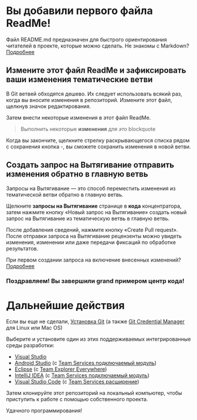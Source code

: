 # <a name="youve-added-your-first-readme-file"></a>Вы добавили первого файла ReadMe!
Файл README.md предназначен для быстрого ориентирования читателей в проекте, которые можно сделать.  Не знакомы с Markdown? [Подробнее](https://go.microsoft.com/fwlink/p/?LinkId=524306&clcid=0x409)

## <a name="edit-this-readme-and-commit-your-change-to-a-topic-branch"></a>Измените этот файл ReadMe и зафиксировать ваши изменения тематические ветви
В Git ветвей обходятся дешево.  Их следует использовать всякий раз, когда вы вносите изменения в репозиторий.  Измените этот файл, щелкнув значок редактирования.

Затем внести некоторые изменения в этот файл ReadMe.

> Выполнить некоторые **изменения** для _это_ blockquote

Когда вы закончите, щелкните стрелку раскрывающегося списка рядом с сохранения кнопка -, вы сможете сохранить изменения в новой ветви.

## <a name="create-a-pull-request-to-contribute-your-changes-back-into-master"></a>Создать запрос на Вытягивание отправить изменения обратно в главную ветвь
Запросы на Вытягивание — это способ переместить изменения из тематической ветви обратно в главную ветвь.

Щелкните **запросы на Вытягивание** странице в **кода** концентратора, затем нажмите кнопку «Новый запрос на Вытягивание» создать новый запрос на Вытягивание из тематическую ветвь в главную ветвь.

После добавления сведений, нажмите кнопку «Create Pull request». После отправки запроса на Вытягивание рецензенты можно увидеть изменения, изменении или даже передачи фиксаций по обработке результатов.

При первом создании запроса на включение внесенных изменений?  [Подробнее](https://go.microsoft.com/fwlink/?LinkId=533211&clcid=0x409)

### <a name="congratulations-youve-completed-the-grand-tour-of-the-code-hub"></a>Поздравляем! Вы завершили grand примером центр кода!

# <a name="next-steps"></a>Дальнейшие действия

Если вы еще не сделали, [Установка Git](https://git-scm.com/downloads) (а также [Git Credential Manager](https://java.visualstudio.com/Downloads/gitcredentialmanager/Index) для Linux или Mac OS)

Выберите и установите один из этих поддерживаемых интегрированные среды разработки:
* [Visual Studio](https://go.microsoft.com/fwlink/?LinkId=309297&clcid=0x409&slcid=0x409)
* [Android Studio](https://developer.android.com/studio) (с [Team Services подключаемый модуль](https://java.visualstudio.com/Downloads/intellijplugin/Index))
* [Eclipse](https://www.eclipse.org/downloads) (с [Team Explorer Everywhere](https://java.visualstudio.com/Downloads/eclipseplugin/Index))
* [IntelliJ IDEA](https://www.jetbrains.com/idea/download) (с [Team Services подключаемый модуль](https://java.visualstudio.com/Downloads/intellijplugin/Index))
* [Visual Studio Code](https://code.visualstudio.com/Download) (с [Team Services расширение](https://java.visualstudio.com/Downloads/visualstudiocode/Index))

Затем клонируйте этот репозиторий на локальный компьютер, чтобы приступить к работе с помощью собственного проекта.
  
Удачного программирования!